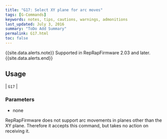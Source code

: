 ```yaml
---
title: "G17: Select XY plane for arc moves" 
tags: [G-Commands]
keywords: notes, tips, cautions, warnings, admonitions
last_updated: July 3, 2016
summary: "ToDo Add Summary"
permalink: G17.html
toc: false
---
```


{{site.data.alerts.note}}
Supported in RepRapFirmware 2.03 and later.
{{site.data.alerts.end}}

## Usage ##

| `G17` |



### Parameters ###
+ none

RepRapFirmware does not support arc movements in planes other than the XY plane. Therefore it accepts this command, but takes no action on receiving it.


